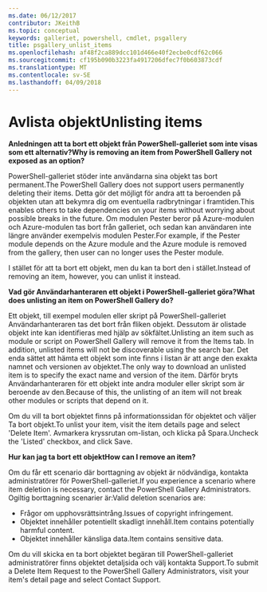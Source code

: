 ```yaml
---
ms.date: 06/12/2017
contributor: JKeithB
ms.topic: conceptual
keywords: galleriet, powershell, cmdlet, psgallery
title: psgallery_unlist_items
ms.openlocfilehash: af48f2ca889dcc101d466e40f2ecbe0cdf62c066
ms.sourcegitcommit: cf195b090b3223fa4917206dfec7f0b603873cdf
ms.translationtype: MT
ms.contentlocale: sv-SE
ms.lasthandoff: 04/09/2018
---
```

# <a name="unlisting-items"></a><span data-ttu-id="082d9-103">Avlista objekt</span><span class="sxs-lookup"><span data-stu-id="082d9-103">Unlisting items</span></span>

<span data-ttu-id="082d9-104">**Anledningen att ta bort ett objekt från PowerShell-galleriet som inte visas som ett alternativ?**</span><span class="sxs-lookup"><span data-stu-id="082d9-104">**Why is removing an item from PowerShell Gallery not exposed as an option?**</span></span>

<span data-ttu-id="082d9-105">PowerShell-galleriet stöder inte användarna sina objekt tas bort permanent.</span><span class="sxs-lookup"><span data-stu-id="082d9-105">The PowerShell Gallery does not support users permanently deleting their items.</span></span>
<span data-ttu-id="082d9-106">Detta gör det möjligt för andra att ta beroenden på objekten utan att bekymra dig om eventuella radbrytningar i framtiden.</span><span class="sxs-lookup"><span data-stu-id="082d9-106">This enables others to take dependencies on your items without worrying about possible breaks in the future.</span></span>
<span data-ttu-id="082d9-107">Om modulen Pester beror på Azure-modulen och Azure-modulen tas bort från galleriet, och sedan kan användaren inte längre använder exempelvis modulen Pester.</span><span class="sxs-lookup"><span data-stu-id="082d9-107">For example, if the Pester module depends on the Azure module and the Azure module is removed from the gallery, then user can no longer uses the Pester module.</span></span>

<span data-ttu-id="082d9-108">I stället för att ta bort ett objekt, men du kan ta bort den i stället.</span><span class="sxs-lookup"><span data-stu-id="082d9-108">Instead of removing an item, however, you can unlist it instead.</span></span>

<span data-ttu-id="082d9-109">**Vad gör Användarhanteraren ett objekt i PowerShell-galleriet göra?**</span><span class="sxs-lookup"><span data-stu-id="082d9-109">**What does unlisting an item on PowerShell Gallery do?**</span></span>

<span data-ttu-id="082d9-110">Ett objekt, till exempel modulen eller skript på PowerShell-galleriet Användarhanteraren tas det bort från fliken objekt. Dessutom är olistade objekt inte kan identifieras med hjälp av sökfältet.</span><span class="sxs-lookup"><span data-stu-id="082d9-110">Unlisting an item such as module or script on PowerShell Gallery will remove it from the Items tab. In addition, unlisted items will not be discoverable using the search bar.</span></span>
<span data-ttu-id="082d9-111">Det enda sättet att hämta ett objekt som inte finns i listan är att ange den exakta namnet och versionen av objektet.</span><span class="sxs-lookup"><span data-stu-id="082d9-111">The only way to download an unlisted item is to specify the exact name and version of the item.</span></span>
<span data-ttu-id="082d9-112">Därför bryts Användarhanteraren för ett objekt inte andra moduler eller skript som är beroende av den.</span><span class="sxs-lookup"><span data-stu-id="082d9-112">Because of this, the unlisting of an item will not break other modules or scripts that depend on it.</span></span>

<span data-ttu-id="082d9-113">Om du vill ta bort objektet finns på informationssidan för objektet och väljer Ta bort objekt.</span><span class="sxs-lookup"><span data-stu-id="082d9-113">To unlist your item, visit the item details page and select 'Delete Item'.</span></span> <span data-ttu-id="082d9-114">Avmarkera kryssrutan om-listan, och klicka på Spara.</span><span class="sxs-lookup"><span data-stu-id="082d9-114">Uncheck the 'Listed' checkbox, and click Save.</span></span>

<span data-ttu-id="082d9-115">**Hur kan jag ta bort ett objekt**</span><span class="sxs-lookup"><span data-stu-id="082d9-115">**How can I remove an item?**</span></span>

<span data-ttu-id="082d9-116">Om du får ett scenario där borttagning av objekt är nödvändiga, kontakta administratörer för PowerShell-galleriet.</span><span class="sxs-lookup"><span data-stu-id="082d9-116">If you experience a scenario where item deletion is necessary, contact the PowerShell Gallery Administrators.</span></span>
<span data-ttu-id="082d9-117">Ogiltig borttagning scenarier är:</span><span class="sxs-lookup"><span data-stu-id="082d9-117">Valid deletion scenarios are:</span></span>
- <span data-ttu-id="082d9-118">Frågor om upphovsrättsintrång.</span><span class="sxs-lookup"><span data-stu-id="082d9-118">Issues of copyright infringement.</span></span>
- <span data-ttu-id="082d9-119">Objektet innehåller potentiellt skadligt innehåll.</span><span class="sxs-lookup"><span data-stu-id="082d9-119">Item contains potentially harmful content.</span></span>
- <span data-ttu-id="082d9-120">Objektet innehåller känsliga data.</span><span class="sxs-lookup"><span data-stu-id="082d9-120">Item contains sensitive data.</span></span>

<span data-ttu-id="082d9-121">Om du vill skicka en ta bort objektet begäran till PowerShell-galleriet administratörer finns objektet detaljsida och välj kontakta Support.</span><span class="sxs-lookup"><span data-stu-id="082d9-121">To submit a Delete Item Request to the PowerShell Gallery Administrators, visit your item's detail page and select Contact Support.</span></span>